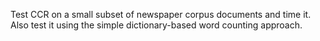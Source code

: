 Test CCR on a small subset of newspaper corpus documents and time it.
Also test it using the simple dictionary-based word counting approach.
